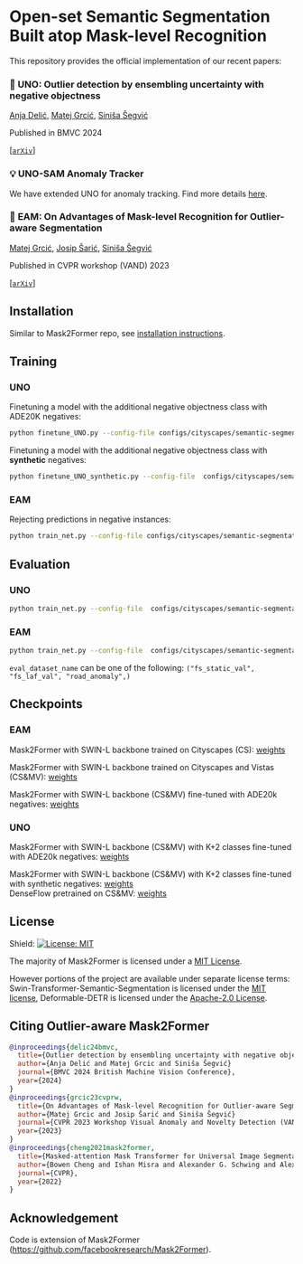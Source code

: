 Open-set Semantic Segmentation Built  atop Mask-level Recognition
==========================================================

This repository provides the official implementation of our recent papers:

### :scroll: UNO: Outlier detection by ensembling uncertainty with negative objectness

[Anja Delić](https://github.com/adelic99), [Matej Grcić](https://matejgrcic.github.io/), [Siniša Šegvić](https://www.zemris.fer.hr/~ssegvic/index_en.html)

Published in BMVC 2024

[[`arXiv`](https://arxiv.org/abs/2402.15374)]

### :bulb: **UNO-SAM Anomaly Tracker**
We have extended UNO for anomaly tracking. Find more details [here](UNO_SAM_tracker.md).

### :scroll: **EAM**: On Advantages of Mask-level Recognition for Outlier-aware Segmentation

[Matej Grcić](https://matejgrcic.github.io/), [Josip Šarić](https://jsaric.github.io/), [Siniša Šegvić](https://www.zemris.fer.hr/~ssegvic/index_en.html)

Published in CVPR workshop (VAND) 2023

[[`arXiv`](https://arxiv.org/abs/2301.03407)]


## Installation

Similar to Mask2Former repo, see [installation instructions](INSTALL.md).

## Training

### UNO
Finetuning a model with the additional negative objectness class with ADE20K negatives:
```bash
python finetune_UNO.py --config-file configs/cityscapes/semantic-segmentation/swin/maskformer2_swin_large_IN21k_384_bs18_2k_city+vistas_uno.yaml --num-gpus 3
```

Finetuning a model with the additional negative objectness class with **synthetic** negatives:
```bash
python finetune_UNO_synthetic.py --config-file  configs/cityscapes/semantic-segmentation/swin/maskformer2_swin_large_IN21k_384_bs18_2k_city+vistas_uno_synthetic.yaml --num-gpus 3
```

### EAM
Rejecting predictions in negative instances:
```bash
python train_net.py --config-file configs/cityscapes/semantic-segmentation/swin/maskformer2_swin_large_IN21k_384_bs12_2k_city+vistas_oe.yaml
```


## Evaluation

### UNO
```bash
python train_net.py --config-file  configs/cityscapes/semantic-segmentation/swin/maskformer2_swin_large_IN21k_384_bs18_115k_city+_vistas_uno.yaml --eval-only MODEL.WEIGHTS path_to_model DATASETS.TEST eval_dataset_name
```

### EAM
```bash
python train_net.py --config-file  configs/cityscapes/semantic-segmentation/swin/maskformer2_swin_large_IN21k_384_bs18_115k_city+vistas.yaml --eval-only MODEL.WEIGHTS path_to_model DATASETS.TEST eval_dataset_name
```
`eval_dataset_name` can be one of the following:
 `("fs_static_val", "fs_laf_val", "road_anomaly",) `

## Checkpoints

### EAM
Mask2Former with SWIN-L backbone trained on Cityscapes (CS): [weights](https://drive.google.com/file/d/1AaBePz8MQe3NBxMa768yTNuW2I8Tpyv1/view?usp=sharing)

Mask2Former with SWIN-L backbone trained on Cityscapes and Vistas (CS&MV): [weights](https://drive.google.com/file/d/1Ebgr9wc-UivGGiqMPNnYwm1LvGzA3YkR/view?usp=sharing)

Mask2Former with SWIN-L backbone (CS&MV) fine-tuned with ADE20k negatives: [weights](https://drive.google.com/file/d/1u5s10ZhYNR50M5lqW4bjriHdfDMe1xH-/view?usp=sharing)

### UNO
Mask2Former with SWIN-L backbone (CS&MV) with K+2 classes fine-tuned with ADE20k negatives: [weights](https://drive.google.com/file/d/1ablD-t34MXcP-oSSzSq0-TNz0AxKtp_m/view?usp=sharing)

Mask2Former with SWIN-L backbone (CS&MV) with K+2 classes fine-tuned with synthetic negatives: [weights](https://drive.google.com/file/d/108CHRZFWTnDBonQv2yRjRL3JNj4_y47E/view?usp=sharing) <br>
DenseFlow pretrained on CS&MV: [weights](https://drive.google.com/file/d/1vS7K2irT2Gxh_8UQ9Aw1X5t5l6tG0Eol/view?usp=sharing)




## License

Shield: [![License: MIT](https://img.shields.io/badge/License-MIT-yellow.svg)](https://opensource.org/licenses/MIT)

The majority of Mask2Former is licensed under a [MIT License](LICENSE).


However portions of the project are available under separate license terms: Swin-Transformer-Semantic-Segmentation is licensed under the [MIT license](https://github.com/SwinTransformer/Swin-Transformer-Semantic-Segmentation/blob/main/LICENSE), Deformable-DETR is licensed under the [Apache-2.0 License](https://github.com/fundamentalvision/Deformable-DETR/blob/main/LICENSE).

## Citing Outlier-aware Mask2Former


```BibTeX
@inproceedings{delic24bmvc,
  title={Outlier detection by ensembling uncertainty with negative objectness},
  author={Anja Delić and Matej Grcic and Siniša Šegvić}
  journal={BMVC 2024 British Machine Vision Conference},
  year={2024}
}
@inproceedings{grcic23cvprw,
  title={On Advantages of Mask-level Recognition for Outlier-aware Segmentation},
  author={Matej Grcic and Josip Šarić and Siniša Šegvić}
  journal={CVPR 2023 Workshop Visual Anomaly and Novelty Detection (VAND)},
  year={2023}
}
@inproceedings{cheng2021mask2former,
  title={Masked-attention Mask Transformer for Universal Image Segmentation},
  author={Bowen Cheng and Ishan Misra and Alexander G. Schwing and Alexander Kirillov and Rohit Girdhar},
  journal={CVPR},
  year={2022}
}
```

## Acknowledgement

Code is extension of Mask2Former (https://github.com/facebookresearch/Mask2Former).
